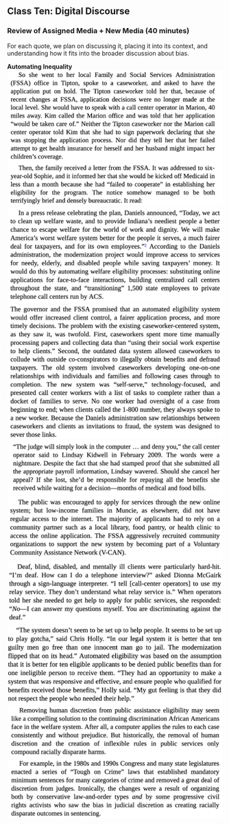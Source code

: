 
## Class Ten: Digital Discourse

### Review of Assigned Media + New Media (40 minutes)

For each quote, we plan on discussing it, placing it into its context, and understanding how it fits into the broader discussion about bias.

__Automating Inequality__
![ineq1](../resources/automating_inequality/ineq1.png)
![ineq2](../resources/automating_inequality/ineq2.png)
![ineq3](../resources/automating_inequality/ineq3.png)
![ineq4](../resources/automating_inequality/ineq4.png)
![ineq5](../resources/automating_inequality/ineq5.png)
![ineq6](../resources/automating_inequality/ineq6.png)
![ineq7](../resources/automating_inequality/ineq7.png)
![ineq8](../resources/automating_inequality/ineq8.png)